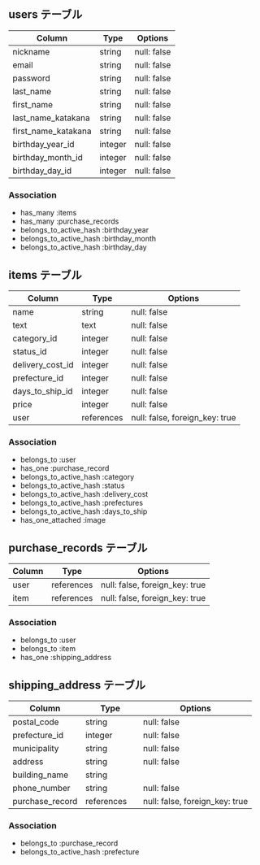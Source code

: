 ## users テーブル

| Column         | Type   | Options     |
| --------       | ------ | ----------- |
| nickname       | string | null: false |
| email          | string | null: false | unique: true
| password       | string | null: false |
| last_name           | string | null: false |
| first_name          | string | null: false |
| last_name_katakana  | string | null: false |
| first_name_katakana | string | null: false |
| birthday_year_id         | integer   | null: false |
| birthday_month_id         | integer   | null: false |
| birthday_day_id         | integer   | null: false |
### Association

- has_many :items
- has_many :purchase_records
- belongs_to_active_hash :birthday_year
- belongs_to_active_hash :birthday_month
- belongs_to_active_hash :birthday_day
## items テーブル

| Column         | Type   | Options     |
| ------         | ------ | ----------- |
| name           | string | null: false |
| text           | text   | null: false |
| category_id       | integer | null: false |
| status_id         | integer | null: false |
| delivery_cost_id  | integer | null: false |
| prefecture_id    | integer | null: false |
| days_to_ship_id   | integer | null: false |
| price             | integer | null: false |
| user              | references | null: false, foreign_key: true |

### Association

- belongs_to :user
- has_one :purchase_record
- belongs_to_active_hash :category
- belongs_to_active_hash :status
- belongs_to_active_hash :delivery_cost
- belongs_to_active_hash :prefectures
- belongs_to_active_hash :days_to_ship
- has_one_attached :image

## purchase_records テーブル

| Column        | Type       | Options                        |
| ------        | ---------- | ------------------------------ |
| user          | references | null: false, foreign_key: true |
| item          | references | null: false, foreign_key: true |

### Association

- belongs_to :user
- belongs_to :item
- has_one :shipping_address


## shipping_address テーブル

| Column  | Type    | Options                        |
| ------- | ------- | ------------------------------ |
| postal_code       | string | null: false |
| prefecture_id    | integer| null: false |
| municipality      | string | null: false |
| address           | string | null: false |
| building_name     | string | 
| phone_number      | string | null: false |
| purchase_record   | references　| null: false, foreign_key: true |

### Association
- belongs_to :purchase_record
- belongs_to_active_hash :prefecture
